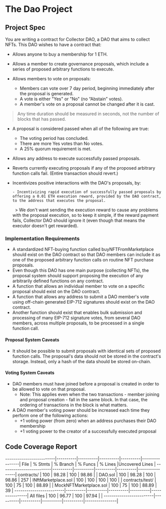 # The Dao Project

## Project Spec

You are writing a contract for Collector DAO, a DAO that aims to collect NFTs. This DAO wishes to have a contract that:

- Allows anyone to buy a membership for 1 ETH.

- Allows a member to create governance proposals, which include a series of proposed arbitrary functions to execute.

- Allows members to vote on proposals:
  - Members can vote over 7 day period, beginning immediately after the proposal is generated.
  - A vote is either "Yes" or "No" (no “Abstain” votes).
  - A member's vote on a proposal cannot be changed after it is cast.

> Any time duration should be measured in seconds, not the number of blocks that has passed.

- A proposal is considered passed when all of the following are true:

  - The voting period has concluded.
  - There are more Yes votes than No votes.
  - A 25% quorum requirement is met.

- Allows any address to execute successfully passed proposals.

- Reverts currently executing proposals if any of the proposed arbitrary function calls fail. (Entire transaction should revert.)

- Incentivizes positive interactions with the DAO's proposals, by:

      - Incentivizing rapid execution of successfully passed proposals by offering a 0.01 ETH execution reward, provided by the DAO contract, to the address that executes the proposal.

  &nbsp; > We don't want sending the execution reward to cause any problems with the proposal execution, so to keep it simple, if the reward payment fails, Collector DAO should ignore it (even though that means the executor doesn't get rewarded).

### Implementation Requirements

- A standardized NFT-buying function called buyNFTFromMarketplace should exist on the DAO contract so that DAO members can include it as one of the proposed arbitrary function calls on routine NFT purchase proposals.
- Even though this DAO has one main purpose (collecting NFTs), the proposal system should support proposing the execution of any arbitrarily defined functions on any contract.
- A function that allows an individual member to vote on a specific proposal should exist on the DAO contract.
- A function that allows any address to submit a DAO member's vote using off-chain generated EIP-712 signatures should exist on the DAO contract.
- Another function should exist that enables bulk submission and processing of many EIP-712 signature votes, from several DAO members, across multiple proposals, to be processed in a single function call.

#### Proposal System Caveats

- It should be possible to submit proposals with identical sets of proposed function calls.
  The proposal's data should not be stored in the contract's storage. Instead, only a hash of the data should be stored on-chain.

#### Voting System Caveats

- DAO members must have joined before a proposal is created in order to be allowed to vote on that proposal.
  - Note: This applies even when the two transactions - member joining and proposal creation - fall in the same block. In that case, the ordering of transactions in the block is what matters.
- A DAO member's voting power should be increased each time they perform one of the following actions:
  - +1 voting power (from zero) when an address purchases their DAO membership
  - +1 voting power to the creator of a successfully executed proposal

## Code Coverage Report

-------------------------|----------|----------|----------|----------|----------------|
File | % Stmts | % Branch | % Funcs | % Lines |Uncovered Lines |
-------------------------|----------|----------|----------|----------|----------------|
contracts/ | 100 | 98.28 | 100 | 98.86 | |
DAO.sol | 100 | 98.28 | 100 | 98.86 | 257 |
INftMarketplace.sol | 100 | 100 | 100 | 100 | |
contracts/test/ | 100 | 75 | 100 | 88.89 | |
MockNFTMarketplace.sol | 100 | 75 | 100 | 88.89 | 39 |
-------------------------|----------|----------|----------|----------|----------------|
All files | 100 | 96.77 | 100 | 97.94 | |
-------------------------|----------|----------|----------|----------|----------------|
